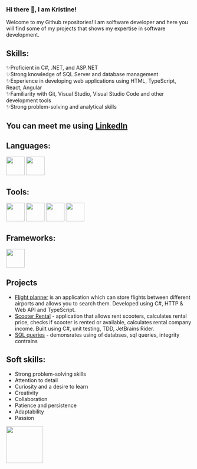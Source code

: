 ### Hi there 👋, I am Kristine!

Welcome to my Github repositories! 
I am solftware developer and here you will find some of my projects that shows my expertise in software development.

## Skills:

✨Proficient in C#, .NET, and ASP.NET  
✨Strong knowledge of SQL Server and database management  
✨Experience in developing web applications using HTML, TypeScript, React, Angular  
✨Familiarity with Git, Visual Studio, Visual Studio Code and other development tools  
✨Strong problem-solving and analytical skills  

## You can meet me using [LinkedIn](https://www.linkedin.com/in/kristine-kempe/) 

## Languages:  
<img src="https://cdn.worldvectorlogo.com/logos/typescript-2.svg" weight="50" height="50"> <img src="https://cdn.worldvectorlogo.com/logos/c--4.svg" weight="50" height="50">

## Tools:  
<img src="https://cdn.worldvectorlogo.com/logos/visual-studio-code-1.svg" weight="50" height="50"> <img src="https://cdn.worldvectorlogo.com/logos/visual-studio-2013.svg" weight="50" height="50"> <img src="https://cdn.worldvectorlogo.com/logos/git.svg" weight="50" height="50"> <img src="https://cdn.worldvectorlogo.com/logos/jetbrains-1.svg" weight="50" height="50">

## Frameworks:  
<img src="https://cdn.worldvectorlogo.com/logos/microsoft-net.svg" weight="50" height="50">

## Projects  

* [Flight planner](https://github.com/KristineKem/Flight-Planner.git) is an application which can store flights between different airports and allows you to search them. Developed using C#, HTTP & Web API and TypeScript.  
* [Scooter Rental](https://github.com/KristineKem/Scooter-Rental) - application that allows rent scooters, calculates rental price, checks if scooter is rented or available, calculates rental company income. Built using C#, unit testing, TDD, JetBrains Rider. 
* [SQL queries](https://github.com/KristineKem/SQL-Projects) - demonsrates using of databses, sql queries, integrity contrains  

## Soft skills:  
* Strong problem-solving skills
* Attention to detail
* Curiosity and a desire to learn
* Creativity
* Collaboration
* Patience and persistence
* Adaptability
* Passion


<img src="https://encrypted-tbn0.gstatic.com/images?q=tbn:ANd9GcR92hbvxRLgs0YbCq4r54ae885Bt_WhqV0QLw&usqp=CAU" weight="100" height="100">

<!--
**KristineKem/KristineKem** is a ✨ _special_ ✨ repository because its `README.md` (this file) appears on your GitHub profile.

Here are some ideas to get you started:

- 🔭 I’m currently working on ...
- 🌱 I’m currently learning ...
- 👯 I’m looking to collaborate on ...
- 🤔 I’m looking for help with ...
- 💬 Ask me about ...
- 📫 How to reach me: ...
- 😄 Pronouns: ...
- ⚡ Fun fact: ...
-->

